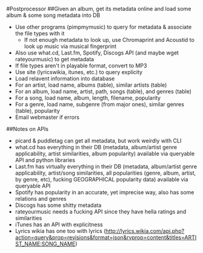 #Postprocessor
##Given an album, get its metadata online and load some album & some song metadata into DB
- Use other programs (pimpmymusic) to query for metadata & associate the file types with it
  - If not enough metadata to look up, use Chromaprint and Acoustid to look up music via musical fingerprint
- Also use what.cd, Last.fm, Spotify, Discogs API (and maybe wget rateyourmusic) to get metadata
- If file types aren't in playable format, convert to MP3 
- Use site (lyricswikia, itunes, etc.) to query explicity
- Load relavent information into database
- For an artist, load name, albums (table), similar artists (table)
- For an album, load name, artist, path, songs (table), and genres (table)
- For a song, load name, album, length, filename, popularity
- For a genre, load name, subgenre (from major ones), similar genres (table), popularity
- Email webmaster if errors 

##Notes on APIs
- picard & puddletag can get all metadata, but work weirdly with CLI
- what.cd has everything in their DB (metadata, album/artist genre applicability, artist similarities, album popularity) available via queryable API and python libraries
- Last.fm has virtually everything in their DB (metadata, album/artist genre applicability, artist/song similarities, all popularities (genre, album, artist, by genre, etc), fucking GEOGRAPHICAL popularity data) available via queryable API
- Spotify has popularity in an accurate, yet imprecise way, also has some relations and genres
- Discogs has some shitty metadata
- rateyourmusic needs a fucking API since they have hella ratings and similarities
- iTunes has an API with explicitness
- Lyrics wikia has one too with lyrics (http://lyrics.wikia.com/api.php?action=query&prop=revisions&format=json&rvprop=content&titles=ARTIST_NAME:SONG_NAME)